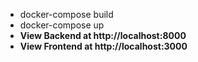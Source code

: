- docker-compose build
- docker-compose up
- **View Backend at http://localhost:8000**
- **View Frontend at http://localhost:3000**